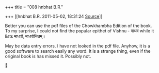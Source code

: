 +++
title = "008 hnbhat B.R."

+++
[[hnbhat B.R.	2011-05-02, 18:31:24 [Source](https://groups.google.com/g/samskrita/c/bWPnSstHo5k)]]



Better you can use the pdf files of the Chowkhambha Edition of the book. To my surprise, I could not find the popular epithet of Vishnu - माधव while it lists माधवी, माधवोचितम्।

  

May be data entry errors. I have not looked in the pdf file. Anyhow, it is a good software to search easily any word. It is a strange thing, even if the original book is has missed it. Possibly not.



